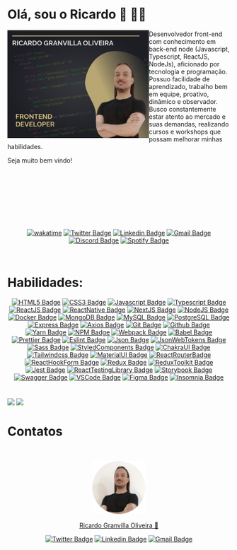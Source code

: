 # Olá, sou o Ricardo 👋 🧑‍💻

<img
  align="left"
  width="320"
  height="244"
  src="https://raw.githubusercontent.com/rgranvilla/rgranvilla/master/header-small-image-rgranvilla.png"
  alt=""
/>

<div align="right">

  <div align="left">
      
  Desenvolvedor front-end com conhecimento em back-end node (Javascript,
  Typescript, ReactJS, NodeJs), aficionado por tecnologia e programação. Possuo
  facilidade de aprendizado, trabalho bem em equipe, proativo, dinâmico e
  observador. Busco constantemente estar atento ao mercado e suas demandas,
  realizando cursos e workshops que possam melhorar minhas habilidades.

Seja muito bem vindo!

  </div>

</div>

<br>
<br>

<br>
<br>
<br>
<br>
<br>

  <div align='center'>

[![wakatime](https://wakatime.com/badge/user/87f05888-e4f5-4dc0-8bd6-42032ea520d1.svg)](https://wakatime.com/@87f05888-e4f5-4dc0-8bd6-42032ea520d1)
[![Twitter Badge](https://img.shields.io/badge/-Ricardo-1ca0f1?style=flat-square&labelColor=1ca0f1&logo=twitter&logoColor=white&link=https://twitter.com/rgranvilla)](https://twitter.com/rgranvilla)
[![Linkedin Badge](https://img.shields.io/badge/-Ricardo-blue?style=flat-square&logo=Linkedin&logoColor=white&link=https://www.linkedin.com/in/rgranvilla/)](https://www.linkedin.com/in/rgranvilla/)
[![Gmail Badge](https://img.shields.io/badge/-rgranvilla@gmail.com-c14438?style=flat-square&logo=Gmail&logoColor=white&link=mailto:rgranvilla@gmail.com)](mailto:rgranvilla@gmail.com)
[![Discord Badge](https://img.shields.io/badge/-Ricardo-5869E9?style=flat-square&logo=Discord&logoColor=white&link=http://discordapp.com/users/656568800912736257)](http://discordapp.com/users/656568800912736257)
[![Spotify Badge](https://img.shields.io/badge/-Ricardo-81b71a?style=flat-square&logo=Spotify&logoColor=white&link=https://open.spotify.com/user/12144101493?si=eb2a8bab7d7b421f)](https://open.spotify.com/user/12144101493?si=eb2a8bab7d7b421f)

  </div>

<br>

# Habilidades:

<div align='center'>

[![HTML5 Badge](https://img.shields.io/badge/-HTML%205-2C2E33?style=flat&logo=html5)]()
[![CSS3 Badge](https://img.shields.io/badge/-CSS%203-2C2E33?style=flat&logo=css3)]()
[![Javascript Badge](https://img.shields.io/badge/-Javascript-2C2E33?style=flat&logo=javascript)]()
[![Typescript Badge](https://img.shields.io/badge/-Typescript-2C2E33?style=flat&logo=typescript)]()
[![ReactJS Badge](https://img.shields.io/badge/-ReactJs-2C2E33?logo=react&style=flat)]()
[![ReactNative Badge](https://img.shields.io/badge/-React%20Native-2C2E33?style=flat&logo=react)]()
[![NextJS Badge](https://img.shields.io/badge/-Next%20JS-2C2E33?style=flat&logo=nextdotjs)]()
[![NodeJS Badge](https://img.shields.io/badge/-Node%20JS-2C2E33?style=flat&logo=nodedotjs)]()
[![Docker Badge](https://img.shields.io/badge/-Docker-2C2E33?style=flat&logo=docker)]()
[![MongoDB Badge](https://img.shields.io/badge/-MongoDB-2C2E33?style=flat&logo=mongodb)]()
[![MySQL Badge](https://img.shields.io/badge/-MySQL-2C2E33?style=flat&logo=mysql)]()
[![PostgreSQL Badge](https://img.shields.io/badge/-PostgreSQL-2C2E33?style=flat&logo=postgresql)]()
[![Express Badge](https://img.shields.io/badge/-Express-2C2E33?style=flat&logo=express)]()
[![Axios Badge](https://img.shields.io/badge/-Axios-2C2E33?style=flat&logo=axios)]()
[![Git Badge](https://img.shields.io/badge/-Git-2C2E33?style=flat&logo=git)]()
[![Github Badge](https://img.shields.io/badge/-Github-2C2E33?style=flat&logo=github)]()
[![Yarn Badge](https://img.shields.io/badge/-Yarn-2C2E33?style=flat&logo=yarn)]()
[![NPM Badge](https://img.shields.io/badge/-NPM-2C2E33?style=flat&logo=npm)]()
[![Webpack Badge](https://img.shields.io/badge/-Webpack-2C2E33?style=flat&logo=webpack)]()
[![Babel Badge](https://img.shields.io/badge/-Babel-2C2E33?style=flat&logo=babel)]()
[![Prettier Badge](https://img.shields.io/badge/-Prettier-2C2E33?style=flat&logo=prettier)]()
[![Eslint Badge](https://img.shields.io/badge/-Eslint-2C2E33?style=flat&logo=eslint)]()
[![Json Badge](https://img.shields.io/badge/-Json-2C2E33?style=flat&logo=json)]()
[![JsonWebTokens Badge](https://img.shields.io/badge/-Json%20Web%20Tokens-2C2E33?style=flat&logo=jsonwebtokens)]()
[![Sass Badge](https://img.shields.io/badge/-Sass-2C2E33?style=flat&logo=sass)]()
[![StyledComponents Badge](https://img.shields.io/badge/-Styled%20Components-2C2E33?style=flat&logo=styled-components)]()
[![ChakraUI Badge](https://img.shields.io/badge/-Chakra%20UI-2C2E33?style=flat&logo=chakra-ui)]()
[![Tailwindcss Badge](https://img.shields.io/badge/-Tailwindcss-2C2E33?style=flat&logo=tailwindcss)]()
[![MaterialUI Badge](https://img.shields.io/badge/-Material%20UI-2C2E33?style=flat&logo=mui)]()
[![ReactRouterBadge](https://img.shields.io/badge/-React%20Router-2C2E33?style=flat&logo=react-router)]()
[![ReactHookForm Badge](https://img.shields.io/badge/-React%20Hook%20Form-2C2E33?style=flat&logo=react-hook-form)]()
[![Redux Badge](https://img.shields.io/badge/-Redux-2C2E33?style=flat&logo=redux)]()
[![ReduxToolkit Badge](https://img.shields.io/badge/-Redux%20Toolkit-2C2E33?style=flat&logo=redux)]()
[![Jest Badge](https://img.shields.io/badge/-Jest-2C2E33?style=flat&logo=jest)]()
[![ReactTestingLibrary Badge](https://img.shields.io/badge/-React%20Testing%20Library-2C2E33?style=flat&logo=testing-library)]()
[![Storybook Badge](https://img.shields.io/badge/-Storybook-2C2E33?style=flat&logo=storybook)]()
[![Swagger Badge](https://img.shields.io/badge/-Swagger-2C2E33?style=flat&logo=swagger)]()
[![VSCode Badge](https://img.shields.io/badge/-VS%20Code-2C2E33?style=flat&logo=visual-studio-code)]()
[![Figma Badge](https://img.shields.io/badge/-Figma-2C2E33?style=flat&logo=figma)]()
[![Insomnia Badge](https://img.shields.io/badge/-Insomnia-2C2E33?style=flat&logo=insomnia)]()

</div>

#

<div>
  <img height="180em" src="https://github-readme-stats.vercel.app/api?username=rgranvilla&show_icons=true&theme=tokyonight&include_all_commits=true&count_private=true&hide_border=true"/>
  <img height="180em" src="https://github-readme-stats.vercel.app/api/top-langs/?username=rgranvilla&layout=compact&langs_count=8&theme=tokyonight&hide_border=true&hide=jupyter%20notebook"/>
</div>

# Contatos

<div align='center'>

<p>&nbsp;</p>

<img
  src="https://raw.githubusercontent.com/rgranvilla/rgranvilla/master/author.png"
  alt=""
/>

<a href="https://github.com/rgranvilla">Ricardo Granvilla Oliveira 🚀</a>

[![Twitter Badge](https://img.shields.io/badge/-@rgranvilla-1ca0f1?style=flat-square&labelColor=1ca0f1&logo=twitter&logoColor=white&link=https://twitter.com/rgranvilla)](https://twitter.com/rgranvilla)
[![Linkedin Badge](https://img.shields.io/badge/-Ricardo-blue?style=flat-square&logo=Linkedin&logoColor=white&link=https://www.linkedin.com/in/rgranvilla/)](https://www.linkedin.com/in/rgranvilla/)
[![Gmail Badge](https://img.shields.io/badge/-rgranvilla@gmail.com-c14438?style=flat-square&logo=Gmail&logoColor=white&link=mailto:rgranvilla@gmail.com)](mailto:rgranvilla@gmail.com)

<p>&nbsp;</p>

</div>
